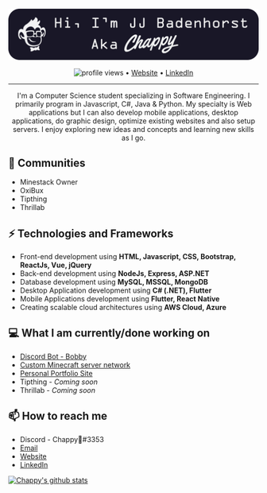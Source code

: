 [![Header](https://raw.githubusercontent.com/Chappy202/Chappy202/main/banner.png "Header")](https://chappy202.com/)

<p align="center">
  <img src="https://gpvc.arturio.dev/Chappy202" alt="profile views"> •  
  <a href="https://chappy202.com/">Website</a> •
  <a href="https://www.linkedin.com/in/jj-badenhorst/">LinkedIn</a>
</p>

---

<p align="center">
I'm a Computer Science student specializing in Software Engineering. I primarily program in Javascript, C#, Java & Python. My specialty is Web applications but I can also develop mobile applications, desktop applications, do graphic design, optimize existing websites and also setup servers. I enjoy exploring new ideas and concepts and learning new skills as I go.</p>

## 👯 Communities
- Minestack Owner
- OxiBux
- Tipthing
- Thrillab

## ⚡ Technologies and Frameworks
- Front-end development using **HTML, Javascript, CSS, Bootstrap, ReactJs, Vue, jQuery**
- Back-end development using **NodeJs, Express, ASP.NET**
- Database development using **MySQL, MSSQL, MongoDB**
- Desktop Application development using **C# (.NET), Flutter**
- Mobile Applications development using **Flutter, React Native**
- Creating scalable cloud architectures using **AWS Cloud, Azure**

## 💻 What I am currently/done working on
- [Discord Bot - Bobby](https://github.com/Chappy202/Bobby)
- [Custom Minecraft server network](https://minestack.org/)
- [Personal Portfolio Site](https://chappy202.com/)
- Tipthing - *Coming soon*
- Thrillab - *Coming soon*

## 📫 How to reach me
- Discord - Chappy🎄#3353
- [Email](mailto:jj@chappy202.com)
- [Website](https://chappy202.com/)
- [LinkedIn](https://www.linkedin.com/in/jj-badenhorst/)

[![Chappy's github stats](https://github-readme-stats.vercel.app/api?username=Chappy202&show_icons=true&theme=onedark)](https://github.com/anuraghazra/github-readme-stats)
